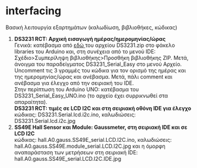 # interfacing
Βασική λειτουργία εξαρτημάτων (καλωδίωση, βιβλιοθήκες, κώδικας)
1. <b> DS3231 RCT: Αρχική εισαγωγή ημέρας/ημερομηνίας/ώρας </b> <br>
Γενικά: κατέβασμα από <a href="http://www.rinkydinkelectronics.com/library.php?id=73" rel="nofollow"> εδώ </a> του αρχείου DS3231.zip στο φάκελο libraries του Arduino και, στη συνέχεια από το μενού IDE: Σχέδιο>Συμπερίληψη βιβλιοθήκης>Προσθήκη βιβλιοθήκης ZIP. Μετά, άνοιγμα του παραδείγματος DS3231_Serial_Easy στο μενού Αρχείο. Uncomment τις 3 γραμμές του κώδικα για τον ορισμό της ημέρας και της ημερομηνίας/ώρας και ανέβασμα. Μετά, πάλι comment και ανέβασμα για έλεγχο από την σειριακή του IDE. <br>
Στην περίπτωση του Arduino UNO: κατέβασμα του DS3231_Serial_Easy_UNO.ino (το αρχείο έχει συρρικνωθεί στα απαραίτητα).<br>
<b> DS3231 RCT: τιμές σε LCD I2C και στη σειριακή οθόνη IDE για έλεγχο </b>
<br> κώδικας: DS3231.Serial.lcd.i2c.ino, καλωδιώσεις: DS3231.Serial.lcd.i2c.jpg
2. <b> SS49E Hall Sensor και Module: Gaussmeter, στη σειριακή IDE και σε LCD I2C  </b> <br>
κώδικας: hall.A0.gauss.SS49E_serial.LCD.I2C.ino, καλωδιώσεις: hall.A0.gauss.SS49E.module_serial.LCD.I2C.jpg και η όμορφη αναπαράσταση των μετρήσεων στη σειριακή IDE: hall.A0.gauss.SS49E_serial.LCD.I2C.IDE.jpg
<br>
